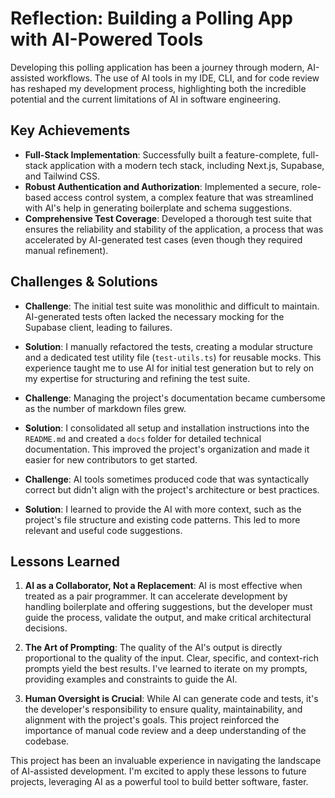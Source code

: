# Reflection: Building a Polling App with AI-Powered Tools

Developing this polling application has been a journey through modern, AI-assisted workflows. The use of AI tools in my IDE, CLI, and for code review has reshaped my development process, highlighting both the incredible potential and the current limitations of AI in software engineering.

## Key Achievements

- **Full-Stack Implementation**: Successfully built a feature-complete, full-stack application with a modern tech stack, including Next.js, Supabase, and Tailwind CSS.
- **Robust Authentication and Authorization**: Implemented a secure, role-based access control system, a complex feature that was streamlined with AI's help in generating boilerplate and schema suggestions.
- **Comprehensive Test Coverage**: Developed a thorough test suite that ensures the reliability and stability of the application, a process that was accelerated by AI-generated test cases (even though they required manual refinement).

## Challenges & Solutions

- **Challenge**: The initial test suite was monolithic and difficult to maintain. AI-generated tests often lacked the necessary mocking for the Supabase client, leading to failures.
- **Solution**: I manually refactored the tests, creating a modular structure and a dedicated test utility file (`test-utils.ts`) for reusable mocks. This experience taught me to use AI for initial test generation but to rely on my expertise for structuring and refining the test suite.

- **Challenge**: Managing the project's documentation became cumbersome as the number of markdown files grew.
- **Solution**: I consolidated all setup and installation instructions into the `README.md` and created a `docs` folder for detailed technical documentation. This improved the project's organization and made it easier for new contributors to get started.

- **Challenge**: AI tools sometimes produced code that was syntactically correct but didn't align with the project's architecture or best practices.
- **Solution**: I learned to provide the AI with more context, such as the project's file structure and existing code patterns. This led to more relevant and useful code suggestions.

## Lessons Learned

1.  **AI as a Collaborator, Not a Replacement**: AI is most effective when treated as a pair programmer. It can accelerate development by handling boilerplate and offering suggestions, but the developer must guide the process, validate the output, and make critical architectural decisions.

2.  **The Art of Prompting**: The quality of the AI's output is directly proportional to the quality of the input. Clear, specific, and context-rich prompts yield the best results. I've learned to iterate on my prompts, providing examples and constraints to guide the AI.

3.  **Human Oversight is Crucial**: While AI can generate code and tests, it's the developer's responsibility to ensure quality, maintainability, and alignment with the project's goals. This project reinforced the importance of manual code review and a deep understanding of the codebase.

This project has been an invaluable experience in navigating the landscape of AI-assisted development. I'm excited to apply these lessons to future projects, leveraging AI as a powerful tool to build better software, faster.
